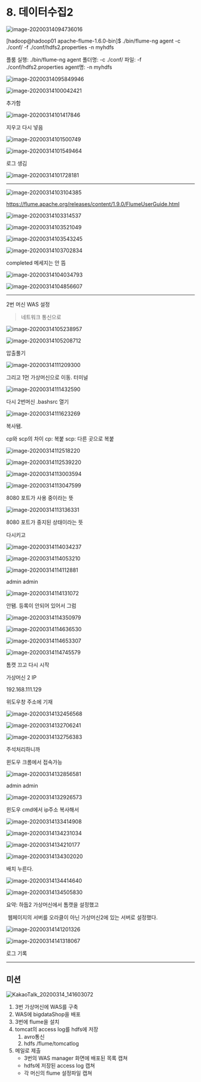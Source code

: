 # 8. 데이터수집2

![image-20200314094736016](C:\Users\student\AppData\Roaming\Typora\typora-user-images\image-20200314094736016.png)

[hadoop@hadoop01 apache-flume-1.6.0-bin]$ ./bin/flume-ng agent -c ./conf/ -f ./conf/hdfs2.properties -n myhdfs

플룸 실행:  ./bin/flume-ng agent
폴더명: -c ./conf/
파일:  -f ./conf/hdfs2.properties
agent명:  -n myhdfs

![image-20200314095849946](images/image-20200314095849946.png)

![image-20200314100042421](images/image-20200314100042421.png)

추가함

![image-20200314101417846](images/image-20200314101417846.png)

지우고 다시 넣음

![image-20200314101500749](images/image-20200314101500749.png)

![image-20200314101549464](images/image-20200314101549464.png)

로그 생김

![image-20200314101728181](images/image-20200314101728181.png)

---

![image-20200314103104385](images/image-20200314103104385.png)

https://flume.apache.org/releases/content/1.9.0/FlumeUserGuide.html

![image-20200314103314537](images/image-20200314103314537.png)

![image-20200314103521049](images/image-20200314103521049.png)

![image-20200314103543245](images/image-20200314103543245.png)

![image-20200314103702834](images/image-20200314103702834.png)

completed 메세지는 안 뜸

![image-20200314104034793](images/image-20200314104034793.png)

![image-20200314104856607](images/image-20200314104856607.png)

---

2번 머신 WAS 설정

> 네트워크 통신으로

![image-20200314105238957](images/image-20200314105238957.png)



![image-20200314105208712](images/image-20200314105208712.png)

압출풀기

![image-20200314111209300](images/image-20200314111209300.png)

그리고 1먼 가상머신으로 이동. 터미널

![image-20200314111432590](images/image-20200314111432590.png)

다시 2번머신 .bashsrc 열기

![image-20200314111623269](images/image-20200314111623269.png)

복사됌. 

cp와 scp의 차이
cp: 복붙
scp: 다른 곳으로 복붙

![image-20200314112518220](images/image-20200314112518220.png)

![image-20200314112539220](images/image-20200314112539220.png)

![image-20200314113003594](images/image-20200314113003594.png)

![image-20200314113047599](images/image-20200314113047599.png)

8080 포트가 사용 중이라는 뜻

![image-20200314113136331](images/image-20200314113136331.png)

8080 포트가 중지된 상태이라는 뜻

다시키고

![image-20200314114034237](images/image-20200314114034237.png)

![image-20200314114053210](images/image-20200314114053210.png)

![image-20200314114112881](images/image-20200314114112881.png)

admin admin

![image-20200314114131072](images/image-20200314114131072.png)

안됌. 등록이 안되어 있어서 그럼

![image-20200314114350979](images/image-20200314114350979.png)

![image-20200314114636530](images/image-20200314114636530.png)

![image-20200314114653307](images/image-20200314114653307.png)

![image-20200314114745579](images/image-20200314114745579.png)

톰캣 끄고 다시 시작

가상머신 2 IP

192.168.111.129

위도우창 주소에 기재

![image-20200314132456568](images/image-20200314132456568.png)

![image-20200314132706241](images/image-20200314132706241.png)

![image-20200314132756383](images/image-20200314132756383.png)

주석처리하니까

윈도우 크롬에서 접속가능

![image-20200314132856581](images/image-20200314132856581.png)

admin admin

![image-20200314132926573](images/image-20200314132926573.png)

윈도우 cmd에서 ip주소 복사해서

![image-20200314133414908](images/image-20200314133414908.png)

![image-20200314134231034](images/image-20200314134231034.png)



![image-20200314134210177](images/image-20200314134210177.png)

![image-20200314134302020](images/image-20200314134302020.png)

배치 누른다.

![image-20200314134414640](images/image-20200314134414640.png)

![image-20200314134505830](images/image-20200314134505830.png)

요약: 하둡2 가상머신에서 톰캣을 설정했고

​		웹페이지의 서버를 오라클이 아닌 가상머신2에 있는 서버로 설정했다. 

![image-20200314141201326](images/image-20200314141201326.png)

![image-20200314141318067](images/image-20200314141318067.png)

로그 기록

---

## 미션

![KakaoTalk_20200314_141603072](images/KakaoTalk_20200314_141603072.jpg)

1. 3번 가상머신에 WAS를 구축
2. WAS에 bigdataShop을 배포
3. 3번에 flume을 설치
4. tomcat의 access log를 hdfs에 저장
   1. avro통신
   2. hdfs
      /flume/tomcatlog
5. 메일로 제출
   - 3번의 WAS manager 화면에 배포된 목록 캡쳐
   - hdfs에 저장된 access log 캡쳐
   - 각 머신의 flume 설정파일 캡쳐 